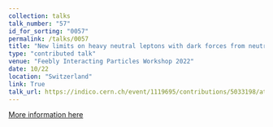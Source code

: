 ```yaml
---
collection: talks
talk_number: "57"
id_for_sorting: "0057"
permalink: /talks/0057
title: "New limits on heavy neutral leptons with dark forces from neutrino data" 
type: "contributed talk"
venue: "Feebly Interacting Particles Workshop 2022"
date: 10/22
location: "Switzerland"
link: True 
talk_url: https://indico.cern.ch/event/1119695/contributions/5033198/attachments/2531664/4356119/Hostert_fips.pdf 
---
```


[More information here](https://indico.cern.ch/event/1119695/contributions/5033198/attachments/2531664/4356119/Hostert_fips.pdf)
